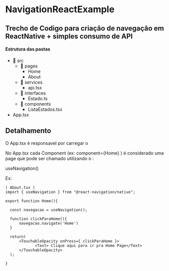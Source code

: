 # NavigationReactExample
## Trecho de Codigo para criação de navegação em ReactNative + simples consumo de API

#### Estrutura das pastas
* :file_folder: src
  * :file_folder: pages
    *  Home
    * About
  * :file_folder: services
    * api.tsx
  * :file_folder: interfaces
    * Estado.ts
  * :file_folder: components
    * ListaEstados.tsx
* App.tsx
  

## Detalhamento

O App.tsx é responsavel por carregar o 

<NavigationContainer>
   <Stack.Navigator>
       <Stack.Screen name="Home" component={ Home }/>
       <Stack.Screen name="About" component={ About }/>
   </Stack.Navigator>
</NavigationContainer>
    
No App.tsx cada Component (ex: component={Home} ) é considerado uma page que pode ser chamado utilizando o :

useNavigation()

Ex:

``` 
( About.tsx )
import { useNavigation } from "@react-navigation/native";

export function Home(){
  
  const navegacao = useNavigation();
  
  function clickParaHome(){
      navegacao.navigate('Home')
  }
  
  return(
      <TouchableOpacity onPress={ clickParaHome }>
             <Text> Clique aqui para ir pra Home Page</Text>
      </TouchableOpacity>
  );

}



